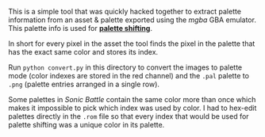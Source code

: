 This is a simple tool that was quickly hacked together to extract palette information from an asset & palette exported using the *mgba* GBA emulator. This palette info is used for **[palette shifting](https://fouramgames.com/blog/sonic-battle-renderer-palette-shifting)**.

In short for every pixel in the asset the tool finds the pixel in the palette that has the exact same color and stores its index.

Run `python convert.py` in this directory to convert the images to palette mode (color indexes are stored in the red channel) and the `.pal` palette to `.png` (palette entries arranged in a single row).

Some palettes in *Sonic Battle* contain the same color more than once which makes it impossible to pick which index was used by color. I had to hex-edit palettes directly in the `.rom` file so that every index that would be used for palette shifting was a unique color in its palette.
